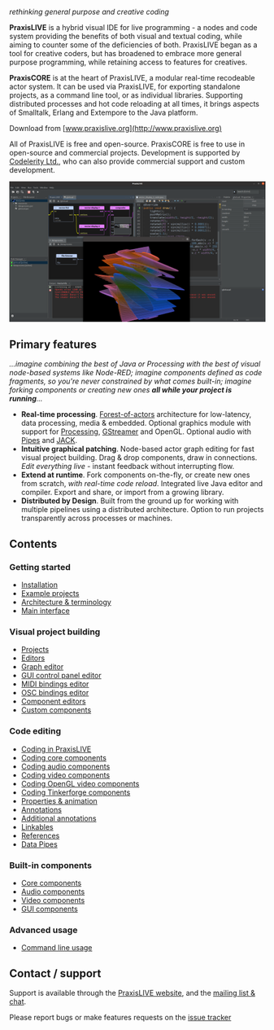 _rethinking general purpose and creative coding_

**PraxisLIVE** is a hybrid visual IDE for live programming - a nodes and code system providing the benefits of both
visual and textual coding, while aiming to counter some of the deficiencies of both. PraxisLIVE began as a
tool for creative coders, but has broadened to embrace more general purpose programming, while retaining access
to features for creatives.

**PraxisCORE** is at the heart of PraxisLIVE, a modular real-time recodeable actor system. It can be used via
PraxisLIVE, for exporting standalone projects, as a command line tool, or as individual libraries. Supporting
distributed processes and hot code reloading at all times, it brings aspects of Smalltalk, Erlang and Extempore
to the Java platform.

Download from [www.praxislive.org](http://www.praxislive.org)

All of PraxisLIVE is free and open-source. PraxisCORE is free to use in open-source and commercial projects.
Development is supported by [Codelerity Ltd.](https://www.codelerity.com), who can also provide commercial support
and custom development.

![PraxisLIVE screenshot](img/PL500.png)

## Primary features

_...imagine combining the best of Java or Processing with the best of visual node-based systems like Node-RED;
imagine components defined as code fragments, so you're never constrained by what comes built-in;
imagine forking components or creating new ones **all while your project is running**..._

* **Real-time processing**. [Forest-of-actors](https://www.praxislive.org/blog/a-forest-of-actors/) architecture
for low-latency, data processing, media & embedded. Optional graphics module with support for
[Processing](https://processing.org/), [GStreamer](https://gstreamer.freedesktop.org/) and OpenGL. Optional audio
with [Pipes](http://jaudiolibs.org/) and [JACK](http://www.jackaudio.org/).
* **Intuitive graphical patching**. Node-based actor graph editing for fast visual project building. Drag & drop
components, draw in connections. _Edit everything live_ - instant feedback without interrupting flow.
* **Extend at runtime**. Fork components on-the-fly, or create new ones from scratch, _with real-time code reload_.
Integrated live Java editor and compiler. Export and share, or import from a growing library.
* **Distributed by Design**. Built from the ground up for working with multiple pipelines using a distributed
architecture. Option to run projects transparently across processes or machines.

## Contents

<h3>Getting started</h3>

* [Installation](installation.md)
* [Example projects](examples.md)
* [Architecture & terminology](architecture.md)
* [Main interface](main-interface.md)

<h3>Visual project building</h3>

* [Projects](projects.md)
* [Editors](editors.md)
* [Graph editor](editors-graph.md)
* [GUI control panel editor](editors-gui.md)
* [MIDI bindings editor](editors-midi.md)
* [OSC bindings editor](editors-osc.md)
* [Component editors](component-editors.md)
* [Custom components](custom-components.md)

<h3>Code editing</h3>

* [Coding in PraxisLIVE](coding.md)
* [Coding core components](coding-core.md)
* [Coding audio components](coding-audio.md)
* [Coding video components](coding-video.md)
* [Coding OpenGL video components](coding-video-gl.md)
* [Coding Tinkerforge components](coding-tinkerforge.md)
* [Properties & animation](coding-properties.md)
* [Annotations](coding-annotations.md)
* [Additional annotations](coding-annotations-extra.md)
* [Linkables](coding-linkables.md)
* [References](coding-ref.md)
* [Data Pipes](coding-data-pipes.md)

<h3>Built-in components</h3>

* [Core components](components-core.md)
* [Audio components](components-audio.md)
* [Video components](components-video.md)
* [GUI components](components-gui.md)

<h3>Advanced usage</h3>

* [Command line usage](cli-usage.md)

## Contact / support

Support is available through the [PraxisLIVE website](https://www.praxislive.org), and the 
[mailing list & chat](https://www.praxislive.org/community/).

Please report bugs or make features requests on the [issue tracker](https://github.com/praxis-live/support/issues)


